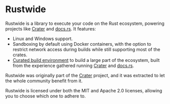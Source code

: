 # Rustwide

Rustwide is a library to execute your code on the Rust ecosystem, powering
projects like [Crater] and [docs.rs]. It features:

* Linux and Windows support.
* Sandboxing by default using Docker containers, with the option to restrict
  network access during builds while still supporting most of the crates.
* [Curated build environment][build-env] to build a large part of the
  ecosystem, built from the experience gathered running [Crater] and [docs.rs].

Rustwide was originally part of the [Crater] project, and it was extracted to
let the whole community benefit from it.

Rustwide is licensed under both the MIT and Apache 2.0 licenses, allowing you
to choose which one to adhere to.

[Crater]: https://github.com/rust-lang/crater
[docs.rs]: https://github.com/rust-lang/docs.rs
[build-env]: https://github.com/rust-lang/crates-build-env
